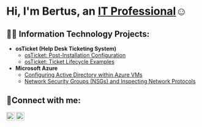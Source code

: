<h1>Hi, I'm Bertus, an <a href="https://linkedin.com/in/bertus-regis-07224b2a">IT Professional</a>☺</h1>

<h2>👨‍💻 Information Technology Projects:</h2>

- <b>osTicket (Help Desk Ticketing System)</b>
  - [osTicket: Post-Installation Configuration](https://github.com/bertusregis/post-install-config)
  - [osTicket: Ticket Lifecycle Examples](https://github.com/bertusregis/ticket-lifecycle)
- <b>Microsoft Azure</b>
  - [Configuring Active Directory within Azure VMs](https://github.com/bertusregis/configure-ad)
  - [Network Security Groups (NSGs) and Inspecting Network Protocols](https://github.com/bertusregis/azure-network-protocols)

<h2>🤳Connect with me:</h2>


[<img align="left" alt="bertus-regis-07224b2a | LinkedIn" width="22px" src="https://cdn.jsdelivr.net/npm/simple-icons@v3/icons/linkedin.svg" />][linkedin]
[<img align="left" alt="mister_talisman | Instagram" width="22px" src="https://cdn.jsdelivr.net/npm/simple-icons@v3/icons/instagram.svg" />][instagram]

[instagram]: https://www.instagram.com/mister_talisman
[linkedin]: https://linkedin.com/in/bertus-regis-07224b2a

